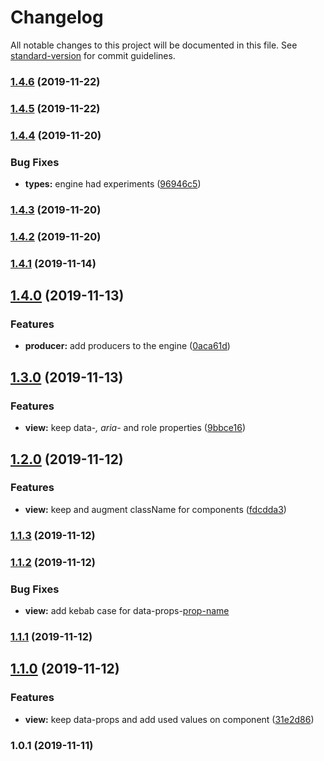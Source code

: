 # Changelog

All notable changes to this project will be documented in this file. See [standard-version](https://github.com/conventional-changelog/standard-version) for commit guidelines.

### [1.4.6](https://bitbucket.org/code11-com/engine/compare/v1.4.5...v1.4.6) (2019-11-22)



### [1.4.5](https://bitbucket.org/code11-com/engine/compare/v1.4.4...v1.4.5) (2019-11-22)



### [1.4.4](https://bitbucket.org/code11-com/engine/compare/v1.4.3...v1.4.4) (2019-11-20)


### Bug Fixes

* **types:** engine had experiments ([96946c5](https://bitbucket.org/code11-com/engine/commit/96946c5))



### [1.4.3](https://bitbucket.org/code11-com/engine/compare/v1.4.2...v1.4.3) (2019-11-20)

### [1.4.2](https://bitbucket.org/code11-com/engine/compare/v1.4.0...v1.4.2) (2019-11-20)

### [1.4.1](http://34.243.85.53///compare/v1.4.0...v1.4.1) (2019-11-14)

## [1.4.0](http://34.243.85.53///compare/v1.3.0...v1.4.0) (2019-11-13)

### Features

- **producer:** add producers to the engine ([0aca61d](http://34.243.85.53///commit/0aca61d))

## [1.3.0](http://34.243.85.53///compare/v1.2.0...v1.3.0) (2019-11-13)

### Features

- **view:** keep data-_, aria-_ and role properties ([9bbce16](http://34.243.85.53///commit/9bbce16))

## [1.2.0](http://34.243.85.53///compare/v1.1.3...v1.2.0) (2019-11-12)

### Features

- **view:** keep and augment className for components ([fdcdda3](http://34.243.85.53///commit/fdcdda3))

### [1.1.3](http://34.243.85.53///compare/v1.1.2...v1.1.3) (2019-11-12)

### [1.1.2](http://34.243.85.53///compare/v1.1.1...v1.1.2) (2019-11-12)

### Bug Fixes

- **view:** add kebab case for data-props-[prop-name](<[7a56bf5](http://34.243.85.53///commit/7a56bf5)>)

### [1.1.1](http://34.243.85.53///compare/v1.1.0...v1.1.1) (2019-11-12)

## [1.1.0](http://34.243.85.53///compare/v1.0.1...v1.1.0) (2019-11-12)

### Features

- **view:** keep data-props and add used values on component ([31e2d86](http://34.243.85.53///commit/31e2d86))

### 1.0.1 (2019-11-11)
